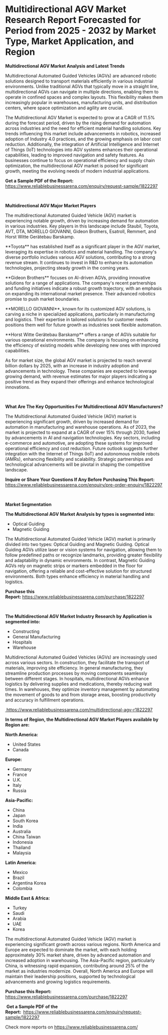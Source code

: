 <p><h1>Multidirectional AGV Market Research Report Forecasted for Period from 2025 -  2032 by Market Type, Market Application, and Region</h1></p><p><strong>Multidirectional AGV Market Analysis and Latest Trends</strong></p>
<p><p>Multidirectional Automated Guided Vehicles (AGVs) are advanced robotic solutions designed to transport materials efficiently in various industrial environments. Unlike traditional AGVs that typically move in a straight line, multidirectional AGVs can navigate in multiple directions, enabling them to operate in confined spaces and complex layouts. This flexibility makes them increasingly popular in warehouses, manufacturing units, and distribution centers, where space optimization and agility are crucial.</p><p>The Multidirectional AGV Market is expected to grow at a CAGR of 11.5% during the forecast period, driven by the rising demand for automation across industries and the need for efficient material handling solutions. Key trends influencing this market include advancements in robotics, increased adoption of Industry 4.0 practices, and the growing emphasis on labor cost reduction. Additionally, the integration of Artificial Intelligence and Internet of Things (IoT) technologies into AGV systems enhances their operational capabilities, leading to improved navigation and safety features. As businesses continue to focus on operational efficiency and supply chain optimization, the multidirectional AGV market is poised for significant growth, meeting the evolving needs of modern industrial applications.</p></p>
<p><strong>Get a Sample PDF of the Report:&nbsp;</strong> <a href="https://www.reliablebusinessarena.com/enquiry/request-sample/1822297?utm_campaign=2004&utm_medium=2&utm_source=Github&utm_content=ia&utm_term=27022025&utm_id=multidirectional-agv">https://www.reliablebusinessarena.com/enquiry/request-sample/1822297</a></p>
<p>&nbsp;</p>
<p><strong>Multidirectional AGV Major Market Players</strong></p>
<p><p>The multidirectional Automated Guided Vehicle (AGV) market is experiencing notable growth, driven by increasing demand for automation in various industries. Key players in this landscape include Staubil, Toyota, AVT, DTA, MORELLO GIOVANNI, Gideon Brothers, Esatroll, Remmert, and Horst Witte Gerätebau Barskamp.</p><p>**Toyota** has established itself as a significant player in the AGV market, leveraging its expertise in robotics and material handling. The company's diverse portfolio includes various AGV solutions, contributing to a strong revenue stream. It continues to invest in R&D to enhance its automation technologies, projecting steady growth in the coming years.</p><p>**Gideon Brothers** focuses on AI-driven AGVs, providing innovative solutions for a range of applications. The company's recent partnerships and funding initiatives indicate a robust growth trajectory, with an emphasis on expanding its international market presence. Their advanced robotics promise to push market boundaries.</p><p>**MORELLO GIOVANNI**, known for its customized AGV solutions, is carving a niche in specialized applications, particularly in manufacturing and logistics. Their expertise in tailored solutions for customer needs positions them well for future growth as industries seek flexible automation.</p><p>**Horst Witte Gerätebau Barskamp** offers a range of AGVs suitable for various operational environments. The company is focusing on enhancing the efficiency of existing models while developing new ones with improved capabilities.</p><p>As for market size, the global AGV market is projected to reach several billion dollars by 2025, with an increase in industry adoption and advancements in technology. These companies are expected to leverage growing demand, with revenue estimates for major players indicating a positive trend as they expand their offerings and enhance technological innovations.</p></p>
<p>&nbsp;</p>
<p><strong>What Are The Key Opportunities For Multidirectional AGV Manufacturers?</strong></p>
<p><p>The Multidirectional Automated Guided Vehicle (AGV) market is experiencing significant growth, driven by increased demand for automation in manufacturing and warehouse operations. As of 2023, the market is projected to expand at a CAGR of over 15% through 2030, fueled by advancements in AI and navigation technologies. Key sectors, including e-commerce and automotive, are adopting these systems for improved operational efficiency and cost reduction. Future outlook suggests further integration with the Internet of Things (IoT) and autonomous mobile robots (AMRs), enhancing flexibility and scalability. Strategic partnerships and technological advancements will be pivotal in shaping the competitive landscape.</p></p>
<p><strong>Inquire or Share Your Questions If Any Before Purchasing This Report:</strong> <a href="https://www.reliablebusinessarena.com/enquiry/pre-order-enquiry/1822297?utm_campaign=2004&utm_medium=2&utm_source=Github&utm_content=ia&utm_term=27022025&utm_id=multidirectional-agv">https://www.reliablebusinessarena.com/enquiry/pre-order-enquiry/1822297</a></p>
<p>&nbsp;</p>
<p><strong>Market Segmentation</strong></p>
<p><strong>The Multidirectional AGV Market Analysis by types is segmented into:</strong></p>
<p><ul><li>Optical Guiding</li><li>Magnetic Guiding</li></ul></p>
<p><p>The Multidirectional Automated Guided Vehicle (AGV) market is primarily divided into two types: Optical Guiding and Magnetic Guiding. Optical Guiding AGVs utilize laser or vision systems for navigation, allowing them to follow predefined paths or recognize landmarks, providing greater flexibility and adaptability in dynamic environments. In contrast, Magnetic Guiding AGVs rely on magnetic strips or markers embedded in the floor for navigation, offering a reliable and cost-effective solution for structured environments. Both types enhance efficiency in material handling and logistics.</p></p>
<p><strong>Purchase this Report:&nbsp;</strong><a href="https://www.reliablebusinessarena.com/purchase/1822297?utm_campaign=2004&utm_medium=2&utm_source=Github&utm_content=ia&utm_term=27022025&utm_id=multidirectional-agv">https://www.reliablebusinessarena.com/purchase/1822297</a></p>
<p>&nbsp;</p>
<p><strong>The Multidirectional AGV Market Industry Research by Application is segmented into:</strong></p>
<p><ul><li>Constructing</li><li>General Manufacturing</li><li>Hospitals</li><li>Warehouse</li></ul></p>
<p><p>Multidirectional Automated Guided Vehicles (AGVs) are increasingly used across various sectors. In construction, they facilitate the transport of materials, improving site efficiency. In general manufacturing, they streamline production processes by moving components seamlessly between different stages. In hospitals, multidirectional AGVs enhance logistics by delivering supplies and medications, thereby reducing wait times. In warehouses, they optimize inventory management by automating the movement of goods to and from storage areas, boosting productivity and accuracy in fulfillment operations.</p></p>
<p><a href="https://www.reliablebusinessarena.com/multidirectional-agv-r1822297?utm_campaign=2004&utm_medium=2&utm_source=Github&utm_content=ia&utm_term=27022025&utm_id=multidirectional-agv">&nbsp;https://www.reliablebusinessarena.com/multidirectional-agv-r1822297</a></p>
<p><strong>In terms of Region, the Multidirectional AGV Market Players available by Region are:</strong></p>
<p>
    <p> <strong> North America: </strong>
        <ul>
            <li>United States</li>
            <li>Canada</li>
        </ul>
        </p> 
    <p> <strong> Europe: </strong>
        <ul>
            <li>Germany</li>
            <li>France</li>
            <li>U.K.</li>
            <li>Italy</li>
            <li>Russia</li>
        </ul>
        </p> 
    <p> <strong> Asia-Pacific: </strong>
        <ul>
            <li>China</li>
            <li>Japan</li>
            <li>South Korea</li>
            <li>India</li>
            <li>Australia</li>
            <li>China Taiwan</li>
            <li>Indonesia</li>
            <li>Thailand</li>
            <li>Malaysia</li>
        </ul>
        </p> 
    <p> <strong> Latin America: </strong>
        <ul>
            <li>Mexico</li>
            <li>Brazil</li>
            <li>Argentina Korea</li>
            <li>Colombia</li>
        </ul>
        </p> 
    <p> <strong> Middle East & Africa: </strong>
        <ul>
            <li>Turkey</li>
            <li>Saudi</li>
            <li>Arabia</li>
            <li>UAE</li>
            <li>Korea</li>
        </ul>
    </p>
    </p>
<p><p>The multidirectional Automated Guided Vehicle (AGV) market is experiencing significant growth across various regions. North America and Europe are expected to dominate the market, with each holding approximately 30% market share, driven by advanced automation and increased adoption in warehousing. The Asia-Pacific region, particularly China, is witnessing rapid expansion, contributing around 25% of the market as industries modernize. Overall, North America and Europe will maintain their leadership positions, supported by technological advancements and growing logistics requirements.</p></p>
<p><strong>Purchase this Report: </strong><a href="https://www.reliablebusinessarena.com/purchase/1822297?utm_campaign=2004&utm_medium=2&utm_source=Github&utm_content=ia&utm_term=27022025&utm_id=multidirectional-agv">https://www.reliablebusinessarena.com/purchase/1822297</a></p>
<p>&nbsp;<strong>Get a Sample PDF of the Report:&nbsp;&nbsp;</strong><a href="https://www.reliablebusinessarena.com/enquiry/request-sample/1822297?utm_campaign=2004&utm_medium=2&utm_source=Github&utm_content=ia&utm_term=27022025&utm_id=multidirectional-agv">https://www.reliablebusinessarena.com/enquiry/request-sample/1822297</a></p>
<p><strong></strong></p>
<p>Check more reports on <a href="https://www.reliablebusinessarena.com/?utm_campaign=2004&utm_medium=2&utm_source=Github&utm_content=ia&utm_term=27022025&utm_id=multidirectional-agv">https://www.reliablebusinessarena.com/</a></p>